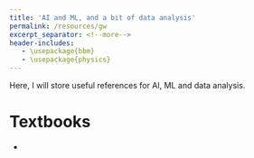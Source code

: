 ```yaml
---
title: 'AI and ML, and a bit of data analysis'
permalink: /resources/gw
excerpt_separator: <!--more-->
header-includes:
   - \usepackage{bbm}
   - \usepackage{physics}
---
```

<!--
<style>
figcaption {
  font-style: italic;
  padding: 2px;
  text-align: center;
}
</style>
-->

Here, I will store useful references for AI, ML and data analysis.

# Textbooks

*
